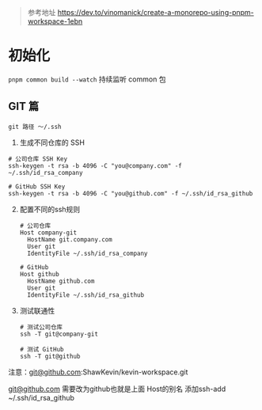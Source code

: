 > 参考地址
> https://dev.to/vinomanick/create-a-monorepo-using-pnpm-workspace-1ebn

# 初始化

`pnpm common build --watch` 持续监听 common 包

## GIT 篇

`git 路径 ～/.ssh`

1. 生成不同仓库的 SSH

```# 公司仓库
# 公司仓库 SSH Key
ssh-keygen -t rsa -b 4096 -C "you@company.com" -f ~/.ssh/id_rsa_company

# GitHub SSH Key
ssh-keygen -t rsa -b 4096 -C "you@github.com" -f ~/.ssh/id_rsa_github
```

2. 配置不同的ssh规则

   ```
   # 公司仓库
   Host company-git
     HostName git.company.com
     User git
     IdentityFile ~/.ssh/id_rsa_company

   # GitHub
   Host github
     HostName github.com
     User git
     IdentityFile ~/.ssh/id_rsa_github
   ```

3. 测试联通性

   ```ssh
   # 测试公司仓库
   ssh -T git@company-git

   # 测试 GitHub
   ssh -T git@github
   ```

注意：git@github.com:ShawKevin/kevin-workspace.git

git@github.com 需要改为github也就是上面 Host的别名 添加ssh-add ~/.ssh/id_rsa_github
